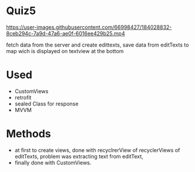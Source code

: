 # Quiz5



https://user-images.githubusercontent.com/66998427/184028832-8ceb294c-7a9d-47a6-ae0f-6016ee429b25.mp4

fetch data from the server and create edittexts,
save data from editTexts to map wich is displayed on textview at the bottom

# Used
- CustomViews
- retrofit
- sealed Class for response
- MVVM

# Methods
- at first to create views, done with recyclrerView of recyclerViews of editTexts,
problem was extracting text from editText,
- finally done with CustomViews.
